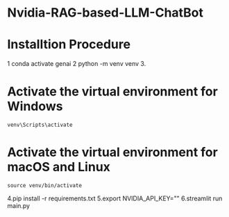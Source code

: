 # Nvidia-RAG-based-LLM-ChatBot

# Installtion Procedure
1 conda activate genai
2 python -m venv venv
3.
 # Activate the virtual environment for Windows
    venv\Scripts\activate
 # Activate the virtual environment for macOS and Linux
    source venv/bin/activate
4.pip install -r requirements.txt
5.export NVIDIA_API_KEY=""
6.streamlit run main.py
